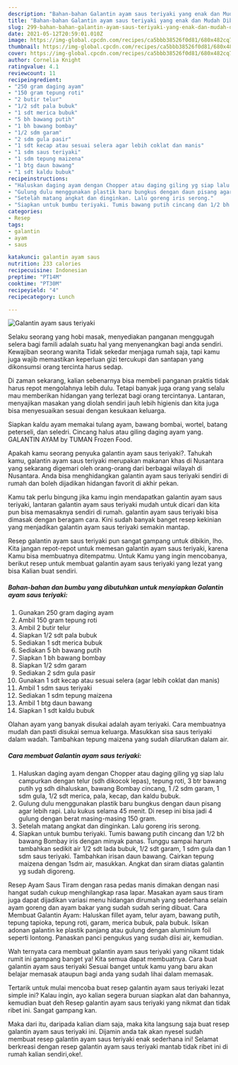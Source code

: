 ```yaml
---
description: "Bahan-bahan Galantin ayam saus teriyaki yang enak dan Mudah Dibuat"
title: "Bahan-bahan Galantin ayam saus teriyaki yang enak dan Mudah Dibuat"
slug: 299-bahan-bahan-galantin-ayam-saus-teriyaki-yang-enak-dan-mudah-dibuat
date: 2021-05-12T20:59:01.010Z
image: https://img-global.cpcdn.com/recipes/ca5bbb38526f0d81/680x482cq70/galantin-ayam-saus-teriyaki-foto-resep-utama.jpg
thumbnail: https://img-global.cpcdn.com/recipes/ca5bbb38526f0d81/680x482cq70/galantin-ayam-saus-teriyaki-foto-resep-utama.jpg
cover: https://img-global.cpcdn.com/recipes/ca5bbb38526f0d81/680x482cq70/galantin-ayam-saus-teriyaki-foto-resep-utama.jpg
author: Cornelia Knight
ratingvalue: 4.1
reviewcount: 11
recipeingredient:
- "250 gram daging ayam"
- "150 gram tepung roti"
- "2 butir telur"
- "1/2 sdt pala bubuk"
- "1 sdt merica bubuk"
- "5 bh bawang putih"
- "1 bh bawang bombay"
- "1/2 sdm garam"
- "2 sdm gula pasir"
- "1 sdt kecap atau sesuai selera agar lebih coklat dan manis"
- "1 sdm saus teriyaki"
- "1 sdm tepung maizena"
- "1 btg daun bawang"
- "1 sdt kaldu bubuk"
recipeinstructions:
- "Haluskan daging ayam dengan Chopper atau daging giling yg siap lalu campurkan dengan telur (sdh dikocok lepas), tepung roti, 3 btr bawang putih yg sdh dihaluskan, bawang Bombay cincang, 1 /2 sdm garam, 1 sdm gula, 1/2 sdt merica, pala, kecap, dan kaldu bubuk."
- "Gulung dulu menggunakan plastik baru bungkus dengan daun pisang agar lebih rapi. Lalu kukus selama 45 menit. Di resep ini bisa jadi 4 gulung dengan berat masing-masing 150 gram."
- "Setelah matang angkat dan dinginkan. Lalu goreng iris serong."
- "Siapkan untuk bumbu teriyaki. Tumis bawang putih cincang dan 1/2 bh bawang Bombay iris dengan minyak panas. Tunggu sampai harum tambahkan sedikit air 1/2 sdt lada bubuk, 1/2 sdt garam, 1 sdm gula dan 1 sdm saus teriyaki. Tambahkan irisan daun bawang. Cairkan tepung maizena dengan 1sdm air, masukkan. Angkat dan siram diatas galantin yg sudah digoreng."
categories:
- Resep
tags:
- galantin
- ayam
- saus

katakunci: galantin ayam saus 
nutrition: 233 calories
recipecuisine: Indonesian
preptime: "PT14M"
cooktime: "PT30M"
recipeyield: "4"
recipecategory: Lunch

---
```



![Galantin ayam saus teriyaki](https://img-global.cpcdn.com/recipes/ca5bbb38526f0d81/680x482cq70/galantin-ayam-saus-teriyaki-foto-resep-utama.jpg)

Selaku seorang yang hobi masak, menyediakan panganan menggugah selera bagi famili adalah suatu hal yang menyenangkan bagi anda sendiri. Kewajiban seorang  wanita Tidak sekedar menjaga rumah saja, tapi kamu juga wajib memastikan keperluan gizi tercukupi dan santapan yang dikonsumsi orang tercinta harus sedap.

Di zaman  sekarang, kalian sebenarnya bisa membeli panganan praktis tidak harus repot mengolahnya lebih dulu. Tetapi banyak juga orang yang selalu mau memberikan hidangan yang terlezat bagi orang tercintanya. Lantaran, menyajikan masakan yang diolah sendiri jauh lebih higienis dan kita juga bisa menyesuaikan sesuai dengan kesukaan keluarga. 

Siapkan kaldu ayam memakai tulang ayam, bawang bombai, wortel, batang peterseli, dan seledri. Cincang halus atau giling daging ayam yang. GALANTIN AYAM by TUMAN Frozen Food.

Apakah kamu seorang penyuka galantin ayam saus teriyaki?. Tahukah kamu, galantin ayam saus teriyaki merupakan makanan khas di Nusantara yang sekarang digemari oleh orang-orang dari berbagai wilayah di Nusantara. Anda bisa menghidangkan galantin ayam saus teriyaki sendiri di rumah dan boleh dijadikan hidangan favorit di akhir pekan.

Kamu tak perlu bingung jika kamu ingin mendapatkan galantin ayam saus teriyaki, lantaran galantin ayam saus teriyaki mudah untuk dicari dan kita pun bisa memasaknya sendiri di rumah. galantin ayam saus teriyaki bisa dimasak dengan beragam cara. Kini sudah banyak banget resep kekinian yang menjadikan galantin ayam saus teriyaki semakin mantap.

Resep galantin ayam saus teriyaki pun sangat gampang untuk dibikin, lho. Kita jangan repot-repot untuk memesan galantin ayam saus teriyaki, karena Kamu bisa membuatnya ditempatmu. Untuk Kamu yang ingin mencobanya, berikut resep untuk membuat galantin ayam saus teriyaki yang lezat yang bisa Kalian buat sendiri.

<!--inarticleads1-->

##### Bahan-bahan dan bumbu yang dibutuhkan untuk menyiapkan Galantin ayam saus teriyaki:

1. Gunakan 250 gram daging ayam
1. Ambil 150 gram tepung roti
1. Ambil 2 butir telur
1. Siapkan 1/2 sdt pala bubuk
1. Sediakan 1 sdt merica bubuk
1. Sediakan 5 bh bawang putih
1. Siapkan 1 bh bawang bombay
1. Siapkan 1/2 sdm garam
1. Sediakan 2 sdm gula pasir
1. Gunakan 1 sdt kecap atau sesuai selera (agar lebih coklat dan manis)
1. Ambil 1 sdm saus teriyaki
1. Sediakan 1 sdm tepung maizena
1. Ambil 1 btg daun bawang
1. Siapkan 1 sdt kaldu bubuk


Olahan ayam yang banyak disukai adalah ayam teriyaki. Cara membuatnya mudah dan pasti disukai semua keluarga. Masukkan sisa saus teriyaki dalam wadah. Tambahkan tepung maizena yang sudah dilarutkan dalam air. 

<!--inarticleads2-->

##### Cara membuat Galantin ayam saus teriyaki:

1. Haluskan daging ayam dengan Chopper atau daging giling yg siap lalu campurkan dengan telur (sdh dikocok lepas), tepung roti, 3 btr bawang putih yg sdh dihaluskan, bawang Bombay cincang, 1 /2 sdm garam, 1 sdm gula, 1/2 sdt merica, pala, kecap, dan kaldu bubuk.
1. Gulung dulu menggunakan plastik baru bungkus dengan daun pisang agar lebih rapi. Lalu kukus selama 45 menit. Di resep ini bisa jadi 4 gulung dengan berat masing-masing 150 gram.
1. Setelah matang angkat dan dinginkan. Lalu goreng iris serong.
1. Siapkan untuk bumbu teriyaki. Tumis bawang putih cincang dan 1/2 bh bawang Bombay iris dengan minyak panas. Tunggu sampai harum tambahkan sedikit air 1/2 sdt lada bubuk, 1/2 sdt garam, 1 sdm gula dan 1 sdm saus teriyaki. Tambahkan irisan daun bawang. Cairkan tepung maizena dengan 1sdm air, masukkan. Angkat dan siram diatas galantin yg sudah digoreng.


Resep Ayam Saus Tiram dengan rasa pedas manis dimakan dengan nasi hangat sudah cukup menghilangkap rasa lapar. Masakan ayam saus tiram juga dapat dijadikan variasi menu hidangan dirumah yang sederhana selain ayam goreng dan ayam bakar yang sudah sudah sering dibuat. Cara Membuat Galantin Ayam: Haluskan fillet ayam, telur ayam, bawang putih, tepung tapioka, tepung roti, garam, merica bubuk, pala bubuk. Isikan adonan galantin ke plastik panjang atau gulung dengan aluminium foil seperti lontong. Panaskan panci pengukus yang sudah diisi air, kemudian. 

Wah ternyata cara membuat galantin ayam saus teriyaki yang nikamt tidak rumit ini gampang banget ya! Kita semua dapat membuatnya. Cara buat galantin ayam saus teriyaki Sesuai banget untuk kamu yang baru akan belajar memasak ataupun bagi anda yang sudah lihai dalam memasak.

Tertarik untuk mulai mencoba buat resep galantin ayam saus teriyaki lezat simple ini? Kalau ingin, ayo kalian segera buruan siapkan alat dan bahannya, kemudian buat deh Resep galantin ayam saus teriyaki yang nikmat dan tidak ribet ini. Sangat gampang kan. 

Maka dari itu, daripada kalian diam saja, maka kita langsung saja buat resep galantin ayam saus teriyaki ini. Dijamin anda tak akan nyesel sudah membuat resep galantin ayam saus teriyaki enak sederhana ini! Selamat berkreasi dengan resep galantin ayam saus teriyaki mantab tidak ribet ini di rumah kalian sendiri,oke!.

